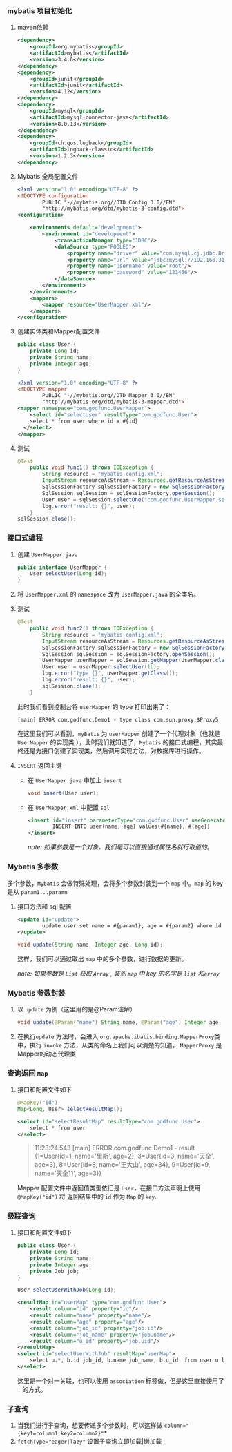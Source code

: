 ### mybatis 项目初始化

1. maven依赖

   ```xml
   <dependency>
       <groupId>org.mybatis</groupId>
       <artifactId>mybatis</artifactId>
       <version>3.4.6</version>
   </dependency>
   <dependency>
       <groupId>junit</groupId>
       <artifactId>junit</artifactId>
       <version>4.12</version>
   </dependency>
   <dependency>
       <groupId>mysql</groupId>
       <artifactId>mysql-connector-java</artifactId>
       <version>8.0.13</version>
   </dependency>
   <dependency>
       <groupId>ch.qos.logback</groupId>
       <artifactId>logback-classic</artifactId>
       <version>1.2.3</version>
   </dependency>
   ```



2. Mybatis 全局配置文件

   ```xml
   <?xml version="1.0" encoding="UTF-8" ?>
   <!DOCTYPE configuration
           PUBLIC "-//mybatis.org//DTD Config 3.0//EN"
           "http://mybatis.org/dtd/mybatis-3-config.dtd">
   <configuration>
   
       <environments default="development">
           <environment id="development">
               <transactionManager type="JDBC"/>
               <dataSource type="POOLED">
                   <property name="driver" value="com.mysql.cj.jdbc.Driver"/>
                   <property name="url" value="jdbc:mysql://192.168.31.136:3306/mybatis"/>
                   <property name="username" value="root"/>
                   <property name="password" value="123456"/>
               </dataSource>
           </environment>
       </environments>
       <mappers>
           <mapper resource="UserMapper.xml"/>
       </mappers>
   </configuration>
   ```



3. 创建实体类和Mapper配置文件

   ```java
   public class User {
       private Long id;
       private String name;
       private Integer age;
   }
   ```

   ```xml
   <?xml version="1.0" encoding="UTF-8" ?>
   <!DOCTYPE mapper
           PUBLIC "-//mybatis.org//DTD Mapper 3.0//EN"
           "http://mybatis.org/dtd/mybatis-3-mapper.dtd">
   <mapper namespace="com.godfunc.UserMapper">
       <select id="selectUser" resultType="com.godfunc.User">
       select * from user where id = #{id}
     </select>
   </mapper>
   ```


4. 测试

   ```java
   @Test
       public void func1() throws IOException {
           String resource = "mybatis-config.xml";
           InputStream resourceAsStream = Resources.getResourceAsStream(resource);
           SqlSessionFactory sqlSessionFactory = new SqlSessionFactoryBuilder().build(resourceAsStream);
           SqlSession sqlSession = sqlSessionFactory.openSession();
           User user = sqlSession.selectOne("com.godfunc.UserMapper.selectUser", 1L);
           log.error("result: {}", user);
       }
   sqlSession.close();
   ```



### 接口式编程

1. 创建 `UserMapper.java` 

   ```java
   public interface UserMapper {
       User selectUser(Long id);
   }
   ```

2. 将 `UserMapper.xml` 的 `namespace` 改为 `UserMapper.java` 的全类名。

3. 测试

   ```java
   @Test
       public void func2() throws IOException {
           String resource = "mybatis-config.xml";
           InputStream resourceAsStream = Resources.getResourceAsStream(resource);
           SqlSessionFactory sqlSessionFactory = new SqlSessionFactoryBuilder().build(resourceAsStream);
           SqlSession sqlSession = sqlSessionFactory.openSession();
           UserMapper userMapper = sqlSession.getMapper(UserMapper.class);
           User user = userMapper.selectUser(1L);
           log.error("type {}", userMapper.getClass());
           log.error("result: {}", user);
           sqlSession.close();
       }
   ```

   此时我们看到控制台将 `userMapper` 的 type 打印出来了：

   ```console
   [main] ERROR com.godfunc.Demo1 - type class com.sun.proxy.$Proxy5
   ```

   在这里我们可以看到，`myBatis`  为 `userMapper` 创建了一个代理对象（也就是 `UserMapper` 的实现类 ），此时我们就知道了，`Mybatis` 的接口式编程，其实最终还是为接口创建了实现类，然后调用实现方法，对数据库进行操作。



4. `INSERT`  返回主键

   * 在 `UserMapper.java` 中加上 `insert`

     ```java
     void insert(User user);
     ```

   * 在 `UserMapper.xml` 中配置 `sql`

     ```xml
     <insert id="insert" parameterType="com.godfunc.User" useGeneratedKeys="true" keyProperty="id">
             INSERT INTO user(name, age) values(#{name}, #{age})
     </insert>
     ```

     *note: 如果参数是一个对象，我们是可以直接通过属性名就行取值的。*



### Mybatis 多参数

多个参数，`Mybatis` 会做特殊处理，会将多个参数封装到一个 `map` 中。`map` 的 key 是从 `param1...paramn`

1. 接口方法和 sql 配置

   ```xml
   <update id="update">
           update user set name = #{param1}, age = #{param2} where id = #{param3}
   </update>
   ```

   ```java
   void update(String name, Integer age, Long id);
   ```

   这样，我们可以通过取出 `map` 中的多个参数，进行数据的更新。

   *note: 如果参数是 `List` 获取 `Array` , 装到 `map` 中 key 的名字是 `list` 和`array`*





### Mybatis 参数封装

1. 以 `update` 为例（这里用的是@Param注解）

   ```java
   void update(@Param("name") String name, @Param("age") Integer age, @Param("id") Long id);
   ```

2. 在执行`update` 方法时，会进入 `org.apache.ibatis.binding.MapperProxy`类中，执行 `invoke` 方法，从类的命名上我们可以清楚的知道， `MapperProxy` 是Mapper的动态代理类





### 查询返回 `Map`

1. 接口和配置文件如下

   ```java
   @MapKey("id")
   Map<Long, User> selectResultMap();
   ```

   ```xml
   <select id="selectResultMap" resultType="com.godfunc.User">
       select * from user
   </select>
   ```

   > 11:23:24.543 [main] ERROR com.godfunc.Demo1 - result {1=User{id=1, name='里斯', age=2}, 3=User{id=3, name='天全', age=3}, 8=User{id=8, name='王大山', age=34}, 9=User{id=9, name='天全11', age=3}}

   Mapper 配置文件中返回值类型依旧是 `User`，在接口方法声明上使用 `@MapKey("id")` 将 返回结果中的 `id` 作为 `Map` 的 `key`.



### 级联查询

1. 接口和配置文件如下

   ```java
   public class User {
       private Long id;
       private String name;
       private Integer age;
       private Job job;
   }
   ```



   ```java
   User selectUserWithJob(Long id);
   ```

   ```xml
   <resultMap id="userMap" type="com.godfunc.User">
       <result column="id" property="id"/>
       <result column="name" property="name"/>
       <result column="age" property="age"/>
       <result column="job_id" property="job.id"/>
       <result column="job_name" property="job.name"/>
       <result column="u_id" property="job.uid"/>
   </resultMap>
   <select id="selectUserWithJob" resultMap="userMap">
       select u.*, b.id job_id, b.name job_name, b.u_id  from user u left join job b on b.u_id = u.id where u.id = #{id}
   </select>
   ```

   这里是一个对一关联，也可以使用 `association` 标签做，但是这里直接使用了 `.` 的方式。



### 子查询

1. 当我们进行子查询，想要传递多个参数时，可以这样做 `column="{key1=column1,key2=column2}"`* 
2. `fetchType="eager|lazy"`  设置子查询立即加载|懒加载

